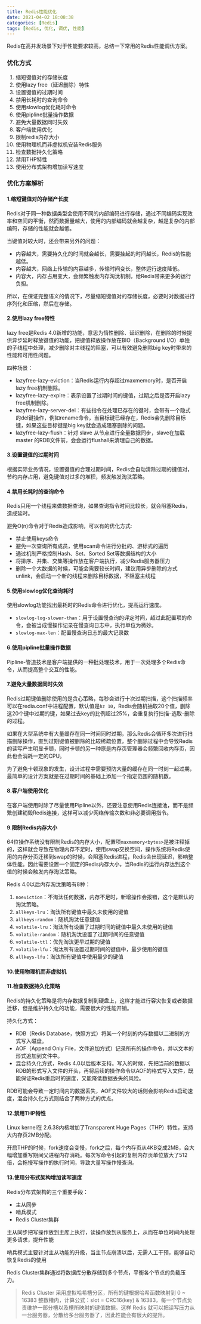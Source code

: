 ```yaml
---
title: Redis性能优化
date: 2021-04-02 18:08:38
categories: [Redis]
tags: [Redis, 优化, 调优, 性能]
---
```


Redis在高并发场景下对于性能要求较高，总结一下常用的Redis性能调优方案。

<!--more-->

### 优化方式

1. 缩短键值对的存储长度
2. 使用lazy free（延迟删除）特性
3. 设置键值的过期时间
4. 禁用长耗时的查询命令
5. 使用slowlog优化耗时命令
6. 使用pipline批量操作数据
7. 避免大量数据同时失效
8. 客户端使用优化
9. 限制redis内存大小
10. 使用物理机而非虚拟机安装Redis服务
11. 检查数据持久化策略
12. 禁用THP特性
13. 使用分布式架构增加读写速度

### 优化方案解析

#### 1.缩短键值对的存储产长度

Redis对于同一种数据类型会使用不同的内部编码进行存储，通过不同编码实现效率和空间的平衡，然而数据量越大，使用的内部编码就会越复杂，越是复杂的内部编码，存储的性能就会越低。

当键值对较大时，还会带来另外的问题：

- 内容越大，需要持久化的时间就会越长，需要挂起的时间越长，Redis的性能越低。
- 内容越大，网络上传输的内容越多，传输时间变长，整体运行速度降低。
- 内容大，内存占用变大，会频繁触发内存淘汰机制，给Redis带来更多的运行负担。

所以，在保证完整语义的情况下，尽量缩短键值对的存储长度，必要时对数据进行序列化和压缩，然后在存储。

#### 2.使用lazy free特性

lazy free是Redis 4.0新增的功能，意思为惰性删除、延迟删除，在删除的时候提供异步延时释放键值的功能，把键值释放操作放在BIO（Background I/O）单独的子线程中处理，减少删除对主线程的阻塞，可以有效避免删除big key时带来的性能和可用性问题。

四种场景：

- lazyfree-lazy-eviction：当Redis运行内存超过maxmemory时，是否开启lazy free机制删除。
- lazyfree-lazy-expire：表示设置了过期时间的键值，过期之后是否开启lazy free机制删除。
- lazyfree-lazy-server-del：有些指令在处理已存在的键时，会带有一个隐式的del键操作，例如rename命令，当目标键已经存在，Redis会先删除目标键，如果这些目标键是big key就会造成阻塞删除的问题。
- lazyfree-lazy-flush：针对 slave 从节点进行全量数据同步，slave在加载 master 的RDB文件前，会会运行flushall来清理自己的数据。

#### 3.设置键值的过期时间

根据实际业务情况，设置键值的合理过期时间，Redis会自动清除过期的键值对，节约内存占用，避免键值对过多的堆积，频发触发淘汰策略。

#### 4.禁用长耗时的查询命令

Redis只用一个线程来做数据查询，如果查询指令时间比较长，就会阻塞Redis，造成延时。

避免O(n)命令对于Redis造成影响，可以有的优化方式:

- 禁止使用keys命令
- 避免一次查询所有成员，使用scan命令进行分批的、游标式的遍历
- 通过机制严格控制Hash、Set、Sorted Set等数据结构的大小
- 将排序、并集、交集等操作放在客户端执行，减少Redis服务器压力
- 删除一个大数据的时候，可能会需要较长时间，建议用异步删除的方式unlink，会启动一个新的线程来删除目标数据，不阻塞主线程

#### 5.使用slowlog优化查询耗时

使用slowlog功能找出最耗时的Redis命令进行优化，提高运行速度。

- `slowlog-log-slower-than`：用于设置慢查询的评定时间，超过此配置项的命令，会被当成慢操作记录在慢查询日志中，执行单位为微妙。
- `slowlog-max-len`：配置慢查询日志的最大记录数

#### 6.使用pipline批量操作数据

Pipline-管道技术是客户端提供的一种批处理技术，用于一次处理多个Redis命令，从而提高整个交互的性能。

#### 7.避免大量数据同时失效

Redis过期键值删除使用的是贪心策略，每秒会进行十次过期扫描，这个扫描频率可以在redia.conf中进程配置，默认值是`hz 10`，Redis会随机抽取20个值，删除这20个键中过期的键，如果过去key的比例超过25%，会重复执行扫描-选取-删除的过程。

如果在大型系统中有大量缓存在同一时间同时过期，那么Redis会循环多次进行扫描删除操作，直到过期键值被删除的比较稀疏位置，整个删除过程中会导致Redis的读写产生明显卡顿，同时卡顿的另一种原是内存页管理器会频繁回收内存页，因此也会消耗一定的CPU。

为了避免卡顿现象的发生，设计过程中需要预防大量的缓存在同一时刻一起过期，最简单的设计方案就是在过期时间的基础上添加一个指定范围的随机数。

#### 8.客户端使用优化

在客户端使用时除了尽量使用Pipline以外，还要注意使用Redis连接池，而不是频繁创建销毁Redis连接，这样可以减少网络传输次数和非必要调用指令。

#### 9.限制Redis内存大小

64位操作系统没有限制Redis的内存大小，配置项`maxmemory<bytes>`是被注释掉的，这样就会导致在物理内存不足时，使用swap交换空间，操作系统将Redis使用的内存分页迁移到swap的时候，会阻塞Redis进程，Redis会出现延迟，影响整体性能。因此需要设置一个固定的Redis内存大小，当Redis的运行内存达到这个值的时候会触发内存淘汰策略。

Redis 4.0以后内存淘汰策略有8种：

1. `noeviction`：不淘汰任何数据，内存不足时，新增操作会报错，这个是默认的淘汰策略。
2. `allkeys-lru`：淘汰所有键值中最久未使用的键值
3. `allkeys-random`：随机淘汰任意键值
4. `volatile-lru`：淘汰所有设置了过期时间的键值中最久未使用的键值
5. `volatile-random`：随机淘汰设置了过期时间的任意键值
6. `volatile-ttl`：优先淘汰更早过期的键值
7. `volatile-lfu`：淘汰所有设置过期时间的键值中，最少使用的键值
8. `allkeys-lfu`：淘汰所有键值中使用最少的键值

#### 10.使用物理机而非虚拟机

#### 11.检查数据持久化策略

Redis的持久化策略是将内存数据复制到硬盘上，这样才能进行容灾恢复或者数据迁移，但是维护持久化的功能，需要很大的性能开销。

持久化方式：

- RDB（Redis Database，快照方式）将某一个时刻的内存数据以二进制的方式写入磁盘。
- AOF（Append Only File，文件追加方式）记录所有的操作命令，并以文本的形式追加到文件中。
- 混合持久化方式，Redis 4.0以后版本支持。写入的时候，先把当前的数据以RDB的形式写入文件的开头，再将后续的操作命令以AOF的格式写入文件，既能保证Redis重启时的速度，又能降低数据丢失的风险。

RDB可能会导致一定时间内的数据丢失，AOF文件较大的话则会影响Redis启动速度，混合持久化方式则结合了两种方式的优点。

#### 12.禁用THP特性

Linux kernel在 2.6.38内核增加了Transparent Huge Pages（THP）特性，支持大内存页2MB分配。

开启THP的时候，fork速度会变慢，fork之后，每个内存页从4KB变成2MB，会大幅增加重写期间父进程内存消耗。每次写命令引起的复制内存页单位放大了512倍，会拖慢写操作的执行时间，导致大量写操作慢查询。

#### 13.使用分布式架构增加读写速度

Redis分布式架构的三个重要手段：

- 主从同步
- 哨兵模式
- Redis Cluster集群

主从同步把写操作放到主库上执行，读操作放到从服务上，从而在单位时间内处理更多请求，提升性能

哨兵模式主要针对主从功能的升级，当主节点崩溃以后，无需人工干预，能够自动恢复Redis的使用

Redis Cluster集群通过将数据库分散存储到多个节点，平衡各个节点的负载压力。

> Redis Cluster 采用虚拟哈希槽分区，所有的键根据哈希函数映射到 0 ~ 16383 整数槽内，计算公式：slot = CRC16(key) & 16383，每一个节点负责维护一部分槽以及槽所映射的键值数据。这样 Redis 就可以把读写压力从一台服务器，分散给多台服务器了，因此性能会有很大的提升。